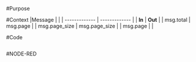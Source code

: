 #Purpose

#Context
|Message		|				|
| ------------- | ------------- |
| **In**		| **Out**		|
|	msg.total	| msg.page  |
| msg.page_size | msg.page_size |
| msg.page      |               |

#Code
```javascript
```

#NODE-RED
`
`
